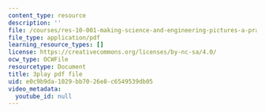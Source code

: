 ```yaml
---
content_type: resource
description: ''
file: /courses/res-10-001-making-science-and-engineering-pictures-a-practical-guide-to-presenting-your-work-spring-2016/e0c9b9da1029bb7026e8c6549539db05_d9LjcuZTzz0.pdf
file_type: application/pdf
learning_resource_types: []
license: https://creativecommons.org/licenses/by-nc-sa/4.0/
ocw_type: OCWFile
resourcetype: Document
title: 3play pdf file
uid: e0c9b9da-1029-bb70-26e8-c6549539db05
video_metadata:
  youtube_id: null
---
```

